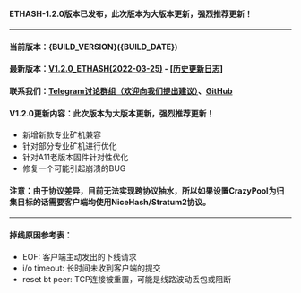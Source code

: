 #### ETHASH-1.2.0版本已发布，此次版本为大版本更新，强烈推荐更新！
----
#### 当前版本：{BUILD_VERSION}({BUILD_DATE})
#### 最新版本：[V1.2.0_ETHASH(2022-03-25)](https://github.com/XMinerProxy/XMinerProxy/releases/tag/1.2.0) - [[历史更新日志]](https://github.com/XMinerProxy/XMinerProxy/releases)
#### 联系我们：[Telegram讨论群组（欢迎向我们提出建议）](https://t.me/XMinerProxy)、[GitHub](https://github.com/XMinerProxy/XMinerProxy)
#### V1.2.0更新内容：此次版本为大版本更新，强烈推荐更新！
- 新增新款专业矿机兼容
- 针对部分专业矿机进行优化
- 针对A11老版本固件针对性优化
- 修复一个可能引起崩溃的BUG
#### 注意：由于协议差异，目前无法实现跨协议抽水，所以如果设置CrazyPool为归集目标的话需要客户端均使用NiceHash/Stratum2协议。
----
#### 掉线原因参考表：
- EOF: 客户端主动发出的下线请求
- i/o timeout: 长时间未收到客户端的提交
- reset bt peer: TCP连接被重置，可能是线路波动丢包或阻断